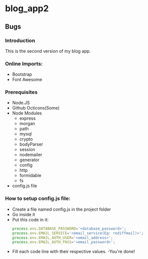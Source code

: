 # blog_app2
## Bugs
<!-- For check mark emoji->  :white_check_mark: -->
### Introduction
This is the second version of my blog app.

### Online Imports: 
- Bootstrap
- Font Awesome

### Prerequisites
- Node.JS
- Github Octicons(Some)
- Node Modules
	- express
	- morgan 
	- path
	- mysql
	- crypto
	- bodyParser
	- session
	- nodemailer
	- generator 
	- config
	- http
	- formidable
	- fs
- config.js file

### How to setup config.js file:
- Create a file named config.js in the project folder
- Go inside it
- Put this code in it:
	```javascript
	process.env.DATABASE_PASSWORD='<database_password>';
	process.env.EMAIL_SERVICE='<email_service(Eg: rediffmail)>';
	process.env.EMAIL_AUTH_USER='<email_address>';
	process.env.EMAIL_AUTH_PASS='<email_password>';
	```
- Fill each code line with their respective values.
-You're done!

